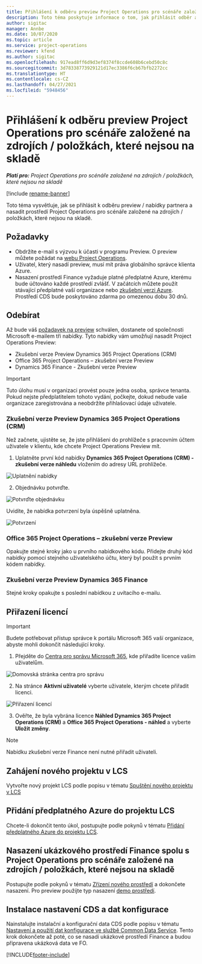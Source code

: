 ```yaml
---
title: Přihlášení k odběru preview Project Operations pro scénáře založené na zdrojích / položkách, které nejsou na skladě
description: Toto téma poskytuje informace o tom, jak přihlásit odběr a nasadit Project Operations pro scénáře založené na zdrojích / položkách, které nejsou na skladě.
author: sigitac
manager: Annbe
ms.date: 10/07/2020
ms.topic: article
ms.service: project-operations
ms.reviewer: kfend
ms.author: sigitac
ms.openlocfilehash: 917ead8ff6d9d3ef8374f8ccde608b6cebd50c8c
ms.sourcegitcommit: 3d78338773929121d17ec3386f6cb67bfb2272cc
ms.translationtype: HT
ms.contentlocale: cs-CZ
ms.lasthandoff: 04/27/2021
ms.locfileid: "5948456"
---
```

# <a name="sign-up-for-project-operations-preview-subscriptions-for-resource-non-stocked-scenarios"></a>Přihlášení k odběru preview Project Operations pro scénáře založené na zdrojích / položkách, které nejsou na skladě

_**Platí pro:** Project Operations pro scénáře založené na zdrojích / položkách, které nejsou na skladě_

[!include [rename-banner](~/includes/cc-data-platform-banner.md)]

Toto téma vysvětluje, jak se přihlásit k odběru preview / nabídky partnera a nasadit prostředí Project Operations pro scénáře založené na zdrojích / položkách, které nejsou na skladě.

## <a name="prerequisites"></a>Požadavky

- Obdržíte e-mail s výzvou k účasti v programu Preview. O preview můžete požádat na [webu Project Operations](https://dynamics.microsoft.com/en-us/project-operations/overview/).
- Uživatel, který nasadí preview, musí mít práva globálního správce klienta Azure.
- Nasazení prostředí Finance vyžaduje platné předplatné Azure, kterému bude účtováno každé prostředí zvlášť. V začátcích můžete použít stávající předplatné vaší organizace nebo [zkušební verzi Azure](https://azure.microsoft.com/en-us/free/). Prostředí CDS bude poskytováno zdarma po omezenou dobu 30 dnů.

## <a name="subscribe"></a>Odebírat

Až bude váš [požadavek na preview](https://forms.office.com/FormsPro/Pages/ResponsePage.aspx?id=v4j5cvGGr0GRqy180BHbR56j8lZs0FdAvwT75_WNFyxUMkRDV1NYQU5TNjE2VjhKOVBUNVg2R0s1NC4u) schválen, dostanete od společnosti Microsoft e-mailem tři nabídky. Tyto nabídky vám umožňují nasadit Project Operations Preview:

- Zkušební verze Preview Dynamics 365 Project Operations (CRM)
- Office 365 Project Operations – zkušební verze Preview
- Dynamics 365 Finance - Zkušební verze Preview

> [!IMPORTANT]
> Tuto úlohu musí v organizaci provést pouze jedna osoba, správce tenanta. Pokud nejste předplatitelem tohoto vydání, počkejte, dokud nebude vaše organizace zaregistrována a neobdržíte přihlašovací údaje uživatele.

### <a name="dynamics-365-project-operations-crm---preview-trial"></a>Zkušební verze Preview Dynamics 365 Project Operations (CRM) 

Než začnete, ujistěte se, že jste přihlášeni do prohlížeče s pracovním účtem uživatele v klientu, kde chcete Project Operations Preview mít.

1. Uplatněte první kód nabídky **Dynamics 365 Project Operations (CRM) - zkušební verze náhledu** vložením do adresy URL prohlížeče.

![Uplatnění nabídky](./media/16RedeemFirstOfferNew.png)

2. Objednávku potvrďte.

![Potvrďte objednávku](./media/17ConfirmOrderNew.png)

Uvidíte, že nabídka potvrzení byla úspěšně uplatněna.

![Potvrzení](./media/18OrderConfirmationNew.png)

### <a name="office-365-project-operations---preview-trial"></a>Office 365 Project Operations – zkušební verze Preview

Opakujte stejné kroky jako u prvního nabídkového kódu. Přidejte druhý kód nabídky pomocí stejného uživatelského účtu, který byl použit s prvním kódem nabídky.

### <a name="dynamics-365-finance-preview-trial"></a>Zkušební verze Preview Dynamics 365 Finance

Stejné kroky opakujte s poslední nabídkou z uvítacího e-mailu.

## <a name="assign-licenses"></a>Přiřazení licencí

> [!IMPORTANT]
> Budete potřebovat přístup správce k portálu Microsoft 365 vaší organizace, abyste mohli dokončit následující kroky.

1. Přejděte do [Centra pro správu Microsoft 365](https://portal.office.com/), kde přiřadíte licence vašim uživatelům.

![Domovská stránka centra pro správu](./media/14AdminPortal.png)

2. Na stránce **Aktivní uživatelé** vyberte uživatele, kterým chcete přiřadit licenci.

![Přiřazení licencí](./media/15AssignLicenses.png)

3. Ověřte, že byla vybrána licence **Náhled Dynamics 365 Project Operations (CRM)** a **Office 365 Project Operations - náhled** a vyberte **Uložit změny**.

> [!NOTE]
> Nabídku zkušební verze Finance není nutné přiřadit uživateli.

## <a name="start-a-new-project-in-lcs"></a>Zahájení nového projektu v LCS

Vytvořte nový projekt LCS podle popisu v tématu [Spuštění nového projektu v LCS](create-lcs-project.md)

## <a name="add-an-azure-subscription-to-an-lcs-project"></a>Přidání předplatného Azure do projektu LCS

Chcete-li dokončit tento úkol, postupujte podle pokynů v tématu [Přidání předplatného Azure do projektu LCS](resource-add-azure-subscription-lcs-project.md).

## <a name="deploy-finance-demo-environment-with-project-operations-for-resourcenon-stocked-scenarios"></a>Nasazení ukázkového prostředí Finance spolu s Project Operations pro scénáře založené na zdrojích / položkách, které nejsou na skladě

Postupujte podle pokynů v tématu [Zřízení nového prostředí](resource-provision-new-environment.md) a dokončete nasazení. Pro preview použijte typ nasazení [demo prostředí](/dynamics365/fin-ops-core/dev-itpro/deployment/deploy-demo-environment). 

## <a name="install-cds-setup-and-configuration-data"></a>Instalace nastavení CDS a dat konfigurace

Nainstalujte instalační a konfigurační data CDS podle popisu v tématu [Nastavení a použití dat konfigurace ve službě Common Data Service](resource-apply-pro-setup-config-data.md).
Tento krok dokončete až poté, co se nasadí ukázkové prostředí Finance a budou připravena ukázková data ve FO.


[!INCLUDE[footer-include](../includes/footer-banner.md)]